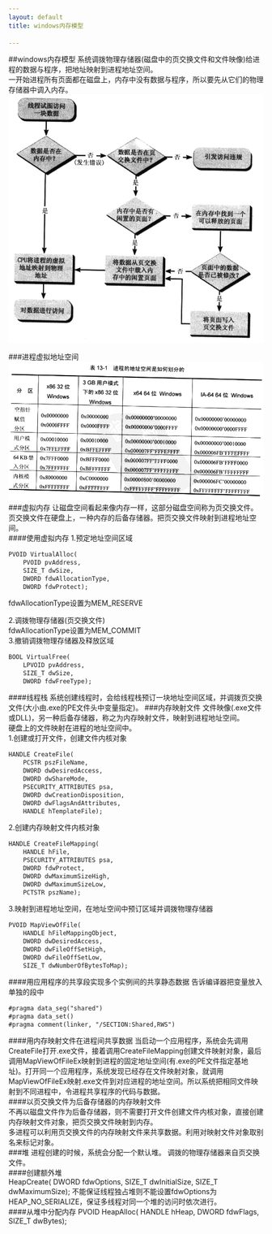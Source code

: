 ```yaml
---
layout: default
title: windows内存模型

---
```

##windows内存模型
系统调拨物理存储器(磁盘中的页交换文件和文件映像)给进程的数据与程序，把地址映射到进程地址空间。   
一开始进程所有页面都在磁盘上，内存中没有数据与程序，所以要先从它们的物理存储器中调入内存。  
![](https://github.com/garydai/garydai.github.com/raw/master/_posts/pic/read_memory.PNG)	
    
###进程虚拟地址空间
![](https://github.com/garydai/garydai.github.com/raw/master/_posts/pic/virtual_memory.PNG)		
###虚拟内存
让磁盘空间看起来像内存一样，这部分磁盘空间称为页交换文件。	   
页交换文件在硬盘上，一种内存的后备存储器。把页交换文件映射到进程地址空间。      
####使用虚拟内存
1.预定地址空间区域   

	PVOID VirtualAlloc(
		PVOID pvAddress,
		SIZE_T dwSize,
		DWORD fdwAllocationType,
		DWORD fdwProtect);
fdwAllocationType设置为MEM_RESERVE	

2.调拨物理存储器(页交换文件)    
fdwAllocationType设置为MEM_COMMIT	
3.撤销调拨物理存储器及释放区域   

	BOOL VirtualFree(
		LPVOID pvAddress,
		SIZE_T dwSize,
		DWORD fdwFreeType);

####线程栈
系统创建线程时，会给线程栈预订一块地址空间区域，并调拨页交换文件(大小由.exe的PE文件头中变量指定)。
###内存映射文件
文件映像(.exe文件或DLL)，另一种后备存储器，称之为内存映射文件，映射到进程地址空间。  
硬盘上的文件映射在进程的地址空间中。		
1.创建或打开文件，创建文件内核对象	

	HANDLE CreateFile(
		PCSTR pszFileName,
		DWORD dwDesiredAccess,
		DWORD dwShareMode,
		PSECURITY_ATTRIBUTES psa,
		DWORD dwCreationDisposition,
		DWORD dwFlagsAndAttributes,
		HANDLE hTemplateFile);
2.创建内存映射文件内核对象   

	HANDLE CreateFileMapping(
		HANDLE hFile,
		PSECURITY_ATTRIBUTES psa,
		DWORD fdwProtect,
		DWORD dwMaximumSizeHigh,
		DWORD dwMaximumSizeLow,
		PCTSTR pszName);

3.映射到进程地址空间，在地址空间中预订区域并调拨物理存储器  

	PVOID MapViewOfFile(
		HANDLE hFileMappingObject,
		DWORD dwDesiredAccess,
		DWORD dwFileOffSetHigh,
		DWORD dwFileOffSetLow,
		SIZE_T dwNumberOfBytesToMap);

	
####用应用程序的共享段实现多个实例间的共享静态数据
告诉编译器把变量放入单独的段中	

	#pragma data_seg("shared")
	#pragma data_set()
	#pragma comment(linker, "/SECTION:Shared,RWS")

####用内存映射文件在进程间共享数据
当启动一个应用程序，系统会先调用CreateFile打开.exe文件，接着调用CreateFileMapping创建文件映射对象，最后调用MapViewOfFileEx映射到进程的固定地址空间(有.exe的PE文件指定基地址)。打开同一个应用程序，系统发现已经存在文件映射对象，就调用MapViewOfFileEx映射.exe文件到对应进程的地址空间。所以系统把相同文件映射到不同进程中，令进程共享程序的代码与数据。   
####以页交换文件为后备存储器的内存映射文件		
不再以磁盘文件作为后备存储器，则不需要打开文件创建文件内核对象，直接创建内存映射文件对象，把页交换文件映射到内存。    
多进程可以利用页交换文件的内存映射文件来共享数据。利用对映射文件对象取别名来标记对象。       
###堆
进程创建的时候，系统会分配一个默认堆。 
调拨的物理存储器来自页交换文件。  
####创建额外堆	
	HeapCreate(
		DWORD fdwOptions,
		SIZE_T dwInitialSize,
		SIZE_T dwMaximumSize);
不能保证线程独占堆则不能设置fdwOptions为HEAP_NO_SERIALIZE，保证多线程对同一个堆的访问时依次进行。	 
####从堆中分配内存
	PVOID HeapAlloc(
		HANDLE hHeap,
		DWORD fdwFlags,
		SIZE_T dwBytes);
